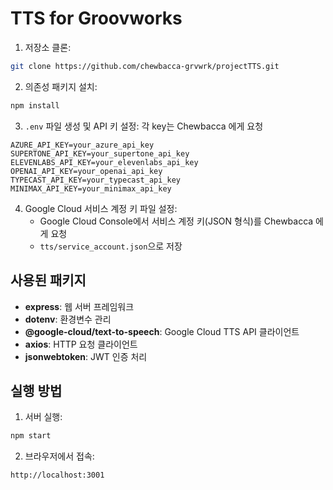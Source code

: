 # TTS for Groovworks

1. 저장소 클론:
```bash
git clone https://github.com/chewbacca-grvwrk/projectTTS.git
```

2. 의존성 패키지 설치:
```bash
npm install
```

3. `.env` 파일 생성 및 API 키 설정: 각 key는 Chewbacca 에게 요청
```
AZURE_API_KEY=your_azure_api_key
SUPERTONE_API_KEY=your_supertone_api_key
ELEVENLABS_API_KEY=your_elevenlabs_api_key
OPENAI_API_KEY=your_openai_api_key
TYPECAST_API_KEY=your_typecast_api_key
MINIMAX_API_KEY=your_minimax_api_key
```

4. Google Cloud 서비스 계정 키 파일 설정:
   - Google Cloud Console에서 서비스 계정 키(JSON 형식)를 Chewbacca 에게 요청
   - `tts/service_account.json`으로 저장

## 사용된 패키지

- **express**: 웹 서버 프레임워크
- **dotenv**: 환경변수 관리
- **@google-cloud/text-to-speech**: Google Cloud TTS API 클라이언트
- **axios**: HTTP 요청 클라이언트
- **jsonwebtoken**: JWT 인증 처리

## 실행 방법

1. 서버 실행:
```bash
npm start
```

2. 브라우저에서 접속:
```
http://localhost:3001
```
